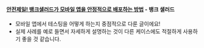 #### [안전제일! 뱅크샐러드가 모바일 앱을 안정적으로 배포하는 방법](https://blog.banksalad.com/tech/how-banksalad-safely-deploys-mobile-app/) - 뱅크 샐러드
  - 모바일 앱에서 테스팅을 어떻게 하는지 중점적으로 다룬 글이에요!
  - 실제 사례를 예로 들면서 자세하게 설명하는 것이 다른 케이스에도 적절하게 사용하기 좋을 것 같습니다.
